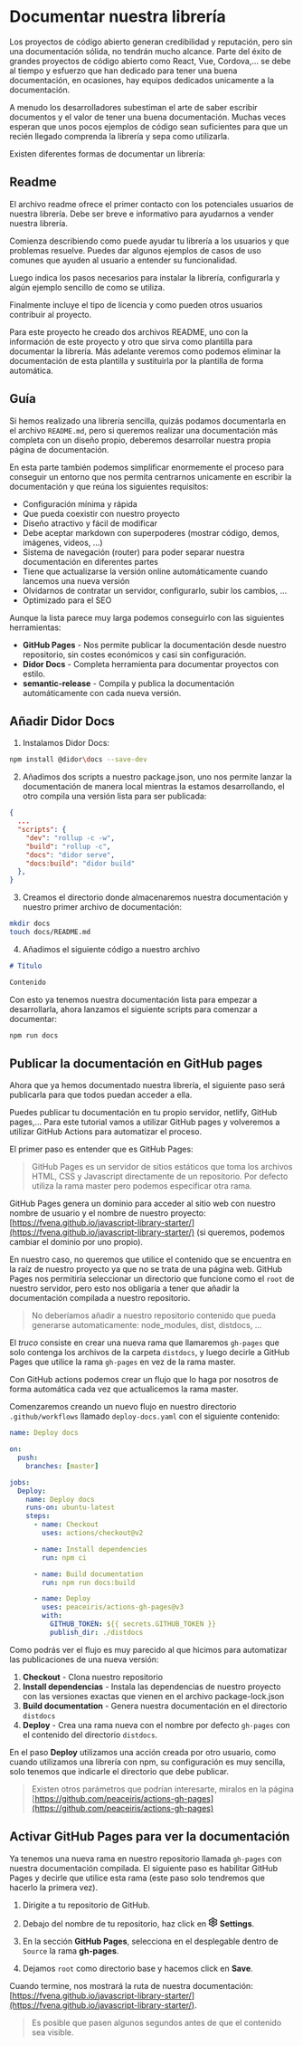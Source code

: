# Documentar nuestra librería

Los proyectos de código abierto generan credibilidad y reputación, pero sin una documentación sólida, no tendrán mucho alcance. Parte del éxito de grandes proyectos de código abierto como React, Vue, Cordova,... se debe al tiempo y esfuerzo que han dedicado para tener una buena documentación, en ocasiones, hay equipos dedicados unicamente a la documentación.

A menudo los desarrolladores subestiman el arte de saber escribir documentos y el valor de tener una buena documentación. Muchas veces esperan que unos pocos ejemplos de código sean suficientes para que un recién llegado comprenda la librería y sepa como utilizarla.

Existen diferentes formas de documentar un librería:

## Readme

El archivo readme ofrece el primer contacto con los potenciales usuarios de nuestra librería. Debe ser breve e informativo para ayudarnos a vender nuestra librería.

Comienza describiendo como puede ayudar tu librería a los usuarios y que problemas resuelve. Puedes dar algunos ejemplos de casos de uso comunes que ayuden al usuario a entender su funcionalidad.

Luego indica los pasos necesarios para instalar la librería, configurarla y algún ejemplo sencillo de como se utiliza.

Finalmente incluye el tipo de licencia y como pueden otros usuarios contribuir al proyecto.

Para este proyecto he creado dos archivos README, uno con la información de este proyecto y otro que sirva como plantilla para documentar la librería. Más adelante veremos como podemos eliminar la documentación de esta plantilla y sustituirla por la plantilla de forma automática.

## Guía

Si hemos realizado una librería sencilla, quizás podamos documentarla en el archivo `README.md`, pero si queremos realizar una documentación más completa con un diseño propio, deberemos desarrollar nuestra propia página de documentación.

En esta parte también podemos simplificar enormemente el proceso para conseguir un entorno que nos permita centrarnos unicamente en escribir la documentación y que reúna los siguientes requisitos:

- Configuración mínima y rápida
- Que pueda coexistir con nuestro proyecto
- Diseño atractivo y fácil de modificar
- Debe aceptar markdown con superpoderes (mostrar código, demos, imágenes, videos, ...)
- Sistema de navegación (router) para poder separar nuestra documentación en diferentes partes
- Tiene que actualizarse la versión online automáticamente cuando lancemos una nueva versión
- Olvidarnos de contratar un servidor, configurarlo, subir los cambios, ...
- Optimizado para el SEO

Aunque la lista parece muy larga podemos conseguirlo con las siguientes herramientas:

- **GitHub Pages** - Nos permite publicar la documentación desde nuestro repositorio, sin costes económicos y casi sin configuración.
- **Didor Docs** - Completa herramienta para documentar proyectos con estilo.
- **semantic-release** - Compila y publica la documentación automáticamente con cada nueva versión.

## Añadir Didor Docs

1. Instalamos Didor Docs:

```sh
npm install @didor\docs --save-dev
```

2. Añadimos dos scripts a nuestro package.json, uno nos permite lanzar la documentación de manera local mientras la estamos desarrollando, el otro compila una versión lista para ser publicada:

```json
{
  ...
  "scripts": {
    "dev": "rollup -c -w",
    "build": "rollup -c",
    "docs": "didor serve",
    "docs:build": "didor build"
  },
}
```

3. Creamos el directorio donde almacenaremos nuestra documentación y nuestro primer archivo de documentación:

```sh
mkdir docs
touch docs/README.md
```

4. Añadimos el siguiente código a nuestro archivo

```markdown
# Título

Contenido
```

Con esto ya tenemos nuestra documentación lista para empezar a desarrollarla, ahora lanzamos el siguiente scripts para comenzar a documentar:

```sh
npm run docs
```

## Publicar la documentación en GitHub pages

Ahora que ya hemos documentado nuestra librería, el siguiente paso será publicarla para que todos puedan acceder a ella.

Puedes publicar tu documentación en tu propio servidor, netlify, GitHub pages,... Para este tutorial vamos a utilizar GitHub pages y volveremos a utilizar GitHub Actions para automatizar el proceso.

El primer paso es entender que es GitHub Pages:

> GitHub Pages es un servidor de sitios estáticos que toma los archivos HTML, CSS y Javascript directamente de un repositorio. Por defecto utiliza la rama master pero podemos especificar otra rama.

GitHub Pages genera un dominio para acceder al sitio web con nuestro nombre de usuario y el nombre de nuestro proyecto: [https://fvena.github.io/javascript-library-starter/](https://fvena.github.io/javascript-library-starter/) (si queremos, podemos cambiar el dominio por uno propio).

En nuestro caso, no queremos que utilice el contenido que se encuentra en la raíz de nuestro proyecto ya que no se trata de una página web. GitHub Pages nos permitiría seleccionar un directorio que funcione como el `root` de nuestro servidor, pero esto nos obligaría a tener que añadir la documentación compilada a nuestro repositorio.

> No deberíamos añadir a nuestro repositorio contenido que pueda generarse automaticamente: node_modules, dist, distdocs, ...

El _truco_ consiste en crear una nueva rama que llamaremos `gh-pages` que solo contenga los archivos de la carpeta `distdocs`, y luego decirle a GitHub Pages que utilice la rama `gh-pages` en vez de la rama master.

Con GitHub actions podemos crear un flujo que lo haga por nosotros de forma automática cada vez que actualicemos la rama master.

Comenzaremos creando un nuevo flujo en nuestro directorio `.github/workflows` llamado `deploy-docs.yaml` con el siguiente contenido:

```yaml
name: Deploy docs

on:
  push:
    branches: [master]

jobs:
  Deploy:
    name: Deploy docs
    runs-on: ubuntu-latest
    steps:
      - name: Checkout
        uses: actions/checkout@v2

      - name: Install dependencies
        run: npm ci

      - name: Build documentation
        run: npm run docs:build

      - name: Deploy
        uses: peaceiris/actions-gh-pages@v3
        with:
          GITHUB_TOKEN: ${{ secrets.GITHUB_TOKEN }}
          publish_dir: ./distdocs
```

Como podrás ver el flujo es muy parecido al que hicimos para automatizar las publicaciones de una nueva versión:

1. **Checkout** - Clona nuestro repositorio
2. **Install dependencias** - Instala las dependencias de nuestro proyecto con las versiones exactas que vienen en el archivo package-lock.json
3. **Build documentation** - Genera nuestra documentación en el directorio `distdocs`
4. **Deploy** - Crea una rama nueva con el nombre por defecto `gh-pages` con el contenido del directorio `distdocs`.

En el paso **Deploy** utilizamos una acción creada por otro usuario, como cuando utilizamos una librería con npm, su configuración es muy sencilla, solo tenemos que indicarle el directorio que debe publicar.

> Existen otros parámetros que podrían interesarte, miralos en la página [https://github.com/peaceiris/actions-gh-pages](https://github.com/peaceiris/actions-gh-pages)

## Activar GitHub Pages para ver la documentación

Ya tenemos una nueva rama en nuestro repositorio llamada `gh-pages` con nuestra documentación compilada. El siguiente paso es habilitar GitHub Pages y decirle que utilice esta rama (este paso solo tendremos que hacerlo la primera vez).

1. Dirigite a tu repositorio de GitHub.

2. Debajo del nombre de tu repositorio, haz click en <svg version="1.1" width="16" height="16" viewBox="0 0 16 16" class="octicon octicon-gear" aria-label="The gear icon" role="img"><path fill-rule="evenodd" d="M7.429 1.525a6.593 6.593 0 011.142 0c.036.003.108.036.137.146l.289 1.105c.147.56.55.967.997 1.189.174.086.341.183.501.29.417.278.97.423 1.53.27l1.102-.303c.11-.03.175.016.195.046.219.31.41.641.573.989.014.031.022.11-.059.19l-.815.806c-.411.406-.562.957-.53 1.456a4.588 4.588 0 010 .582c-.032.499.119 1.05.53 1.456l.815.806c.08.08.073.159.059.19a6.494 6.494 0 01-.573.99c-.02.029-.086.074-.195.045l-1.103-.303c-.559-.153-1.112-.008-1.529.27-.16.107-.327.204-.5.29-.449.222-.851.628-.998 1.189l-.289 1.105c-.029.11-.101.143-.137.146a6.613 6.613 0 01-1.142 0c-.036-.003-.108-.037-.137-.146l-.289-1.105c-.147-.56-.55-.967-.997-1.189a4.502 4.502 0 01-.501-.29c-.417-.278-.97-.423-1.53-.27l-1.102.303c-.11.03-.175-.016-.195-.046a6.492 6.492 0 01-.573-.989c-.014-.031-.022-.11.059-.19l.815-.806c.411-.406.562-.957.53-1.456a4.587 4.587 0 010-.582c.032-.499-.119-1.05-.53-1.456l-.815-.806c-.08-.08-.073-.159-.059-.19a6.44 6.44 0 01.573-.99c.02-.029.086-.075.195-.045l1.103.303c.559.153 1.112.008 1.529-.27.16-.107.327-.204.5-.29.449-.222.851-.628.998-1.189l.289-1.105c.029-.11.101-.143.137-.146zM8 0c-.236 0-.47.01-.701.03-.743.065-1.29.615-1.458 1.261l-.29 1.106c-.017.066-.078.158-.211.224a5.994 5.994 0 00-.668.386c-.123.082-.233.09-.3.071L3.27 2.776c-.644-.177-1.392.02-1.82.63a7.977 7.977 0 00-.704 1.217c-.315.675-.111 1.422.363 1.891l.815.806c.05.048.098.147.088.294a6.084 6.084 0 000 .772c.01.147-.038.246-.088.294l-.815.806c-.474.469-.678 1.216-.363 1.891.2.428.436.835.704 1.218.428.609 1.176.806 1.82.63l1.103-.303c.066-.019.176-.011.299.071.213.143.436.272.668.386.133.066.194.158.212.224l.289 1.106c.169.646.715 1.196 1.458 1.26a8.094 8.094 0 001.402 0c.743-.064 1.29-.614 1.458-1.26l.29-1.106c.017-.066.078-.158.211-.224a5.98 5.98 0 00.668-.386c.123-.082.233-.09.3-.071l1.102.302c.644.177 1.392-.02 1.82-.63.268-.382.505-.789.704-1.217.315-.675.111-1.422-.364-1.891l-.814-.806c-.05-.048-.098-.147-.088-.294a6.1 6.1 0 000-.772c-.01-.147.039-.246.088-.294l.814-.806c.475-.469.679-1.216.364-1.891a7.992 7.992 0 00-.704-1.218c-.428-.609-1.176-.806-1.82-.63l-1.103.303c-.066.019-.176.011-.299-.071a5.991 5.991 0 00-.668-.386c-.133-.066-.194-.158-.212-.224L10.16 1.29C9.99.645 9.444.095 8.701.031A8.094 8.094 0 008 0zm1.5 8a1.5 1.5 0 11-3 0 1.5 1.5 0 013 0zM11 8a3 3 0 11-6 0 3 3 0 016 0z"></path></svg> **Settings**.

3. En la sección **GitHub Pages**, selecciona en el desplegable dentro de `Source` la rama **gh-pages**.

4. Dejamos `root` como directorio base y hacemos click en **Save**.

Cuando termine, nos mostrará la ruta de nuestra documentación: [https://fvena.github.io/javascript-library-starter/](https://fvena.github.io/javascript-library-starter/).

> Es posible que pasen algunos segundos antes de que el contenido sea visible.
